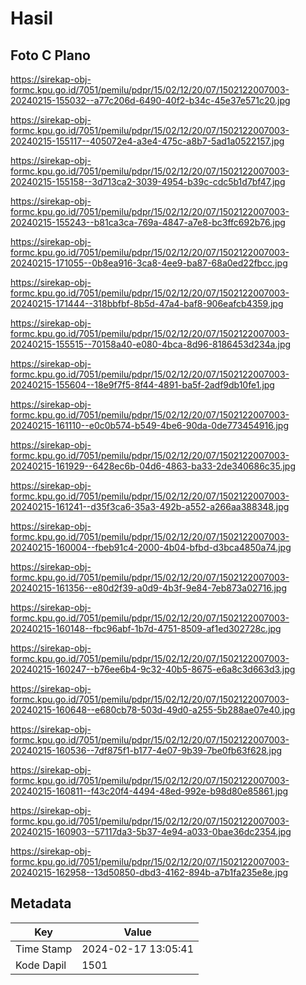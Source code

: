 # Hasil

## Foto C Plano

https://sirekap-obj-formc.kpu.go.id/7051/pemilu/pdpr/15/02/12/20/07/1502122007003-20240215-155032--a77c206d-6490-40f2-b34c-45e37e571c20.jpg

https://sirekap-obj-formc.kpu.go.id/7051/pemilu/pdpr/15/02/12/20/07/1502122007003-20240215-155117--405072e4-a3e4-475c-a8b7-5ad1a0522157.jpg

https://sirekap-obj-formc.kpu.go.id/7051/pemilu/pdpr/15/02/12/20/07/1502122007003-20240215-155158--3d713ca2-3039-4954-b39c-cdc5b1d7bf47.jpg

https://sirekap-obj-formc.kpu.go.id/7051/pemilu/pdpr/15/02/12/20/07/1502122007003-20240215-155243--b81ca3ca-769a-4847-a7e8-bc3ffc692b76.jpg

https://sirekap-obj-formc.kpu.go.id/7051/pemilu/pdpr/15/02/12/20/07/1502122007003-20240215-171055--0b8ea916-3ca8-4ee9-ba87-68a0ed22fbcc.jpg

https://sirekap-obj-formc.kpu.go.id/7051/pemilu/pdpr/15/02/12/20/07/1502122007003-20240215-171444--318bbfbf-8b5d-47a4-baf8-906eafcb4359.jpg

https://sirekap-obj-formc.kpu.go.id/7051/pemilu/pdpr/15/02/12/20/07/1502122007003-20240215-155515--70158a40-e080-4bca-8d96-8186453d234a.jpg

https://sirekap-obj-formc.kpu.go.id/7051/pemilu/pdpr/15/02/12/20/07/1502122007003-20240215-155604--18e9f7f5-8f44-4891-ba5f-2adf9db10fe1.jpg

https://sirekap-obj-formc.kpu.go.id/7051/pemilu/pdpr/15/02/12/20/07/1502122007003-20240215-161110--e0c0b574-b549-4be6-90da-0de773454916.jpg

https://sirekap-obj-formc.kpu.go.id/7051/pemilu/pdpr/15/02/12/20/07/1502122007003-20240215-161929--6428ec6b-04d6-4863-ba33-2de340686c35.jpg

https://sirekap-obj-formc.kpu.go.id/7051/pemilu/pdpr/15/02/12/20/07/1502122007003-20240215-161241--d35f3ca6-35a3-492b-a552-a266aa388348.jpg

https://sirekap-obj-formc.kpu.go.id/7051/pemilu/pdpr/15/02/12/20/07/1502122007003-20240215-160004--fbeb91c4-2000-4b04-bfbd-d3bca4850a74.jpg

https://sirekap-obj-formc.kpu.go.id/7051/pemilu/pdpr/15/02/12/20/07/1502122007003-20240215-161356--e80d2f39-a0d9-4b3f-9e84-7eb873a02716.jpg

https://sirekap-obj-formc.kpu.go.id/7051/pemilu/pdpr/15/02/12/20/07/1502122007003-20240215-160148--fbc96abf-1b7d-4751-8509-af1ed302728c.jpg

https://sirekap-obj-formc.kpu.go.id/7051/pemilu/pdpr/15/02/12/20/07/1502122007003-20240215-160247--b76ee6b4-9c32-40b5-8675-e6a8c3d663d3.jpg

https://sirekap-obj-formc.kpu.go.id/7051/pemilu/pdpr/15/02/12/20/07/1502122007003-20240215-160648--e680cb78-503d-49d0-a255-5b288ae07e40.jpg

https://sirekap-obj-formc.kpu.go.id/7051/pemilu/pdpr/15/02/12/20/07/1502122007003-20240215-160536--7df875f1-b177-4e07-9b39-7be0fb63f628.jpg

https://sirekap-obj-formc.kpu.go.id/7051/pemilu/pdpr/15/02/12/20/07/1502122007003-20240215-160811--f43c20f4-4494-48ed-992e-b98d80e85861.jpg

https://sirekap-obj-formc.kpu.go.id/7051/pemilu/pdpr/15/02/12/20/07/1502122007003-20240215-160903--57117da3-5b37-4e94-a033-0bae36dc2354.jpg

https://sirekap-obj-formc.kpu.go.id/7051/pemilu/pdpr/15/02/12/20/07/1502122007003-20240215-162958--13d50850-dbd3-4162-894b-a7b1fa235e8e.jpg


## Metadata

| Key        | Value               |
| ---------- | ------------------- |
| Time Stamp | 2024-02-17 13:05:41 |
| Kode Dapil | 1501                |



